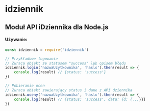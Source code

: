 # idziennik
## Moduł API iDziennika dla Node.js

#### Używanie:

```javascript
const idziennik = require('idziennik')

// Przykładowe logowanie
// Zwraca objekt ze statusem "success" lub opisem błędu
idziennik.login('nazwaUzytkownika', 'haslo').then(result => {
	console.log(result) // {status: 'success'}
})

// Pobieranie ocen
// Zwraca obiekt zawierający status i dane z API dziennika
idziennik.oceny('nazwaUzytkownika', 'haslo').then(result => {
	console.log(result) // {status: 'success', data: {d: {...}}}
})
```
